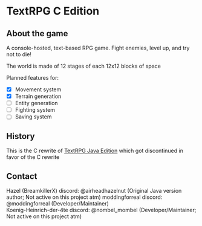 # TextRPG C Edition
## About the game
A console-hosted, text-based RPG game.
Fight enemies, level up, and try not to die!

The world is made of 12 stages of each 12x12 blocks of space

Planned features for:
- [x] Movement system
- [x] Terrain generation
- [ ] Entity generation
- [ ] Fighting system
- [ ] Saving system

## History
This is the C rewrite of [TextRPG Java Edition](https://github.com/moddingforreal/TextRPG) which got discontinued in favor of the C rewrite

## Contact
Hazel (BreamkillerX) discord: @airheadhazelnut (Original Java version author; Not active on this project atm)
moddingforreal discord: @moddingforreal (Developer/Maintainer)  
Koenig-Heinrich-der-4te discord: @nombel_mombel (Developer/Maintainer; Not active on this project atm)  
